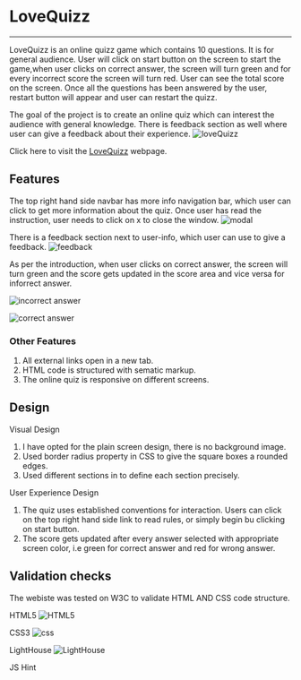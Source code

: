 # LoveQuizz
_________________________________
LoveQuizz is an online quizz game which contains 10 questions. It is for general audience. User will click on start button on the screen to start the game,when user clicks on correct answer, the screen will turn green and for every incorrect score the screen will turn red. User can see the total score on the screen. Once all the questions has been answered by the user, restart button will appear and user can restart the quizz.

The goal of the project is to create an online quiz which can interest the audience with general knowledge. There is feedback section as well where user can give a feedback about their experience.
![loveQuizz](https://user-images.githubusercontent.com/93731898/150696259-b922bf87-5e6e-4cbb-97a3-74e9289aa172.PNG)

Click here to visit the [LoveQuizz](https://deepak9912.github.io/LoveQuizz/) webpage.

## Features

The top right hand side navbar has more info navigation bar, which user can click to get more information about the quiz. Once user has read the instruction, user needs to click on x to close the window. 
![modal](https://user-images.githubusercontent.com/93731898/150696266-5035a31a-73ed-4c49-b098-6eca6cf54152.PNG)

There is a feedback section next to user-info, which user can use to give a feedback.
![feedback](https://user-images.githubusercontent.com/93731898/150696442-897941ca-e41c-4a65-88fd-26d33252fa24.PNG)


As per the introduction, when user clicks on correct answer, the screen will turn green and the score gets updated in the score area and vice versa for inforrect answer.

![incorrect answer](https://user-images.githubusercontent.com/93731898/150696270-4f025ec0-7b33-43b6-8a57-00141dce3d3d.PNG)

![correct answer](https://user-images.githubusercontent.com/93731898/150696271-bea0e06a-9a43-41a2-a346-bf820b1871d8.PNG)

### Other Features
1. All external links open in a new tab.
2. HTML code is structured with sematic markup.
3. The online quiz is responsive on different screens.

## Design
Visual Design
1. I have opted for the plain screen design, there is no background image.
2. Used border radius property in CSS to give the square boxes a rounded edges.
3. Used different sections in to define each section precisely.

User Experience Design
1. The quiz uses established conventions for interaction. Users can click on the top right hand side link to read rules, or simply begin bu clicking on start button.
2. The score gets updated after every answer selected with appropriate screen color, i.e green for correct answer and red for wrong answer.

## Validation checks
The webiste was tested on W3C to validate HTML AND CSS code structure.

HTML5
![HTML5](https://user-images.githubusercontent.com/93731898/150697642-1e5b0cff-6f0a-4016-b8d9-3823956c3375.PNG)

CSS3
![css](https://user-images.githubusercontent.com/93731898/150697653-a851939c-33b8-4823-a93d-9e472fcfff45.PNG)

LightHouse
![LightHouse](https://user-images.githubusercontent.com/93731898/150697744-1337031b-2417-459c-bbb9-cab7d615e9fd.PNG)

JS Hint
